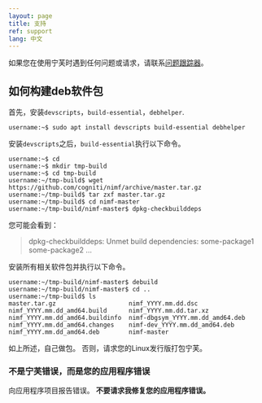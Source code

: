 ```yaml
---
layout: page
title: 支持
ref: support
lang: 中文
---
```


如果您在使用宁芙时遇到任何问题或请求，请联系[问题跟踪器](https://github.com/cogniti/nimf/issues)。

## 如何构建deb软件包

首先，安装`devscripts`，`build-essential`，`debhelper`.

```
username:~$ sudo apt install devscripts build-essential debhelper
```

安装`devscripts`之后，`build-essential`执行以下命令。

```
username:~$ cd
username:~$ mkdir tmp-build
username:~$ cd tmp-build
username:~/tmp-build$ wget https://github.com/cogniti/nimf/archive/master.tar.gz
username:~/tmp-build$ tar zxf master.tar.gz
username:~/tmp-build$ cd nimf-master
username:~/tmp-build/nimf-master$ dpkg-checkbuilddeps
```

您可能会看到：

> dpkg-checkbuilddeps: Unmet build dependencies: some-package1 some-package2 ...

安装所有相关软件包并执行以下命令。

```
username:~/tmp-build/nimf-master$ debuild
username:~/tmp-build/nimf-master$ cd ..
username:~/tmp-build$ ls
master.tar.gz                    nimf_YYYY.mm.dd.dsc
nimf_YYYY.mm.dd_amd64.build      nimf_YYYY.mm.dd.tar.xz
nimf_YYYY.mm.dd_amd64.buildinfo  nimf-dbgsym_YYYY.mm.dd_amd64.deb
nimf_YYYY.mm.dd_amd64.changes    nimf-dev_YYYY.mm.dd_amd64.deb
nimf_YYYY.mm.dd_amd64.deb        nimf-master
```

如上所述，自己做包。 否则，请求您的Linux发行版打包宁芙。

### 不是宁芙错误，而是您的应用程序错误

向应用程序项目报告错误。
**不要请求我修复您的应用程序错误。**
